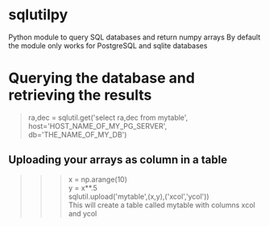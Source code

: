 # sqlutilpy
Python module to query SQL databases and return numpy arrays 
By default the module only works for PostgreSQL and sqlite databases

# Querying the database and retrieving the results

> ra,dec = sqlutil.get('select ra,dec from mytable', host='HOST_NAME_OF_MY_PG_SERVER', db='THE_NAME_OF_MY_DB')


## Uploading your arrays as column in a table
   >>> x = np.arange(10)                                                   
   >>> y = x**.5                                                           
   >>> sqlutil.upload('mytable',(x,y),('xcol','ycol'))    
   This will create a table called mytable with columns xcol and ycol 
   
